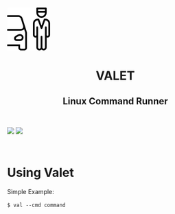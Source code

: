 
![](https://github.com/nickmancari/valet/blob/main/img/icons8-valet-parking-100.png)

<h1 align='center'>VALET</h1>
<h2 align='center'>Linux Command Runner</h2>
<br>

![](https://img.shields.io/badge/OS-Linux-informational?style=flat&logo=Linux&logoColor=white&color=2bbc8a)
![](https://img.shields.io/badge/Code-Go-informational?style=flat&logo=go&logoColor=white&color=00add8)

<br>

# Using Valet

Simple Example:
```
$ val --cmd command
```
